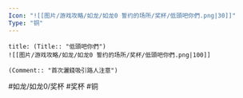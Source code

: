 ```yaml
---
Icon: "![[图片/游戏攻略/如龙/如龙0 誓约的场所/奖杯/低頭吧你們.png|30]]"
Type: "铜"
---
```

```ad-common-bronze-trophy
title: (Title:: "低頭吧你們")
![[图片/游戏攻略/如龙/如龙0 誓约的场所/奖杯/低頭吧你們.png|100]]

(Comment:: "首次灑錢吸引路人注意")
```

#如龙/如龙0/奖杯 #奖杯 #铜

